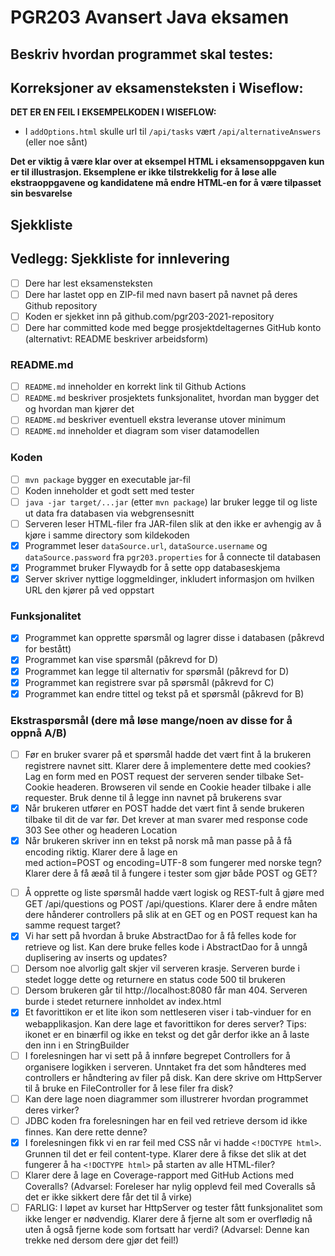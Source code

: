 # PGR203 Avansert Java eksamen


## Beskriv hvordan programmet skal testes:

## Korreksjoner av eksamensteksten i Wiseflow:

**DET ER EN FEIL I EKSEMPELKODEN I WISEFLOW:**

* I `addOptions.html` skulle url til `/api/tasks` vært `/api/alternativeAnswers` (eller noe sånt)

**Det er viktig å være klar over at eksempel HTML i eksamensoppgaven kun er til illustrasjon. Eksemplene er ikke tilstrekkelig for å løse alle ekstraoppgavene og kandidatene må endre HTML-en for å være tilpasset sin besvarelse**


## Sjekkliste

## Vedlegg: Sjekkliste for innlevering

* [ ] Dere har lest eksamensteksten
* [ ] Dere har lastet opp en ZIP-fil med navn basert på navnet på deres Github repository
* [ ] Koden er sjekket inn på github.com/pgr203-2021-repository
* [ ] Dere har committed kode med begge prosjektdeltagernes GitHub konto (alternativt: README beskriver arbeidsform)

### README.md

* [ ] `README.md` inneholder en korrekt link til Github Actions
* [ ] `README.md` beskriver prosjektets funksjonalitet, hvordan man bygger det og hvordan man kjører det
* [ ] `README.md` beskriver eventuell ekstra leveranse utover minimum
* [ ] `README.md` inneholder et diagram som viser datamodellen

### Koden

* [ ] `mvn package` bygger en executable jar-fil
* [ ] Koden inneholder et godt sett med tester
* [ ] `java -jar target/...jar` (etter `mvn package`) lar bruker legge til og liste ut data fra databasen via webgrensesnitt
* [ ] Serveren leser HTML-filer fra JAR-filen slik at den ikke er avhengig av å kjøre i samme directory som kildekoden
* [x] Programmet leser `dataSource.url`, `dataSource.username` og `dataSource.password` fra `pgr203.properties` for å connecte til databasen
* [x] Programmet bruker Flywaydb for å sette opp databaseskjema
* [x] Server skriver nyttige loggmeldinger, inkludert informasjon om hvilken URL den kjører på ved oppstart

### Funksjonalitet

* [x] Programmet kan opprette spørsmål og lagrer disse i databasen (påkrevd for bestått)
* [x] Programmet kan vise spørsmål (påkrevd for D)
* [x] Programmet kan legge til alternativ for spørsmål (påkrevd for D)
* [x] Programmet kan registrere svar på spørsmål (påkrevd for C)
* [x] Programmet kan endre tittel og tekst på et spørsmål (påkrevd for B)

### Ekstraspørsmål (dere må løse mange/noen av disse for å oppnå A/B)

* [ ] Før en bruker svarer på et spørsmål hadde det vært fint å la brukeren registrere navnet sitt. Klarer dere å implementere dette med cookies? Lag en form med en POST request der serveren sender tilbake Set-Cookie headeren. Browseren vil sende en Cookie header tilbake i alle requester. Bruk denne til å legge inn navnet på brukerens svar
* [x] Når brukeren utfører en POST hadde det vært fint å sende brukeren tilbake til dit de var før. Det krever at man svarer med response code 303 See other og headeren Location
* [x] Når brukeren skriver inn en tekst på norsk må man passe på å få encoding riktig. Klarer dere å lage en <form> med action=POST og encoding=UTF-8 som fungerer med norske tegn? Klarer dere å få æøå til å fungere i tester som gjør både POST og GET?
* [ ] Å opprette og liste spørsmål hadde vært logisk og REST-fult å gjøre med GET /api/questions og POST /api/questions. Klarer dere å endre måten dere hånderer controllers på slik at en GET og en POST request kan ha samme request target?
* [x] Vi har sett på hvordan å bruke AbstractDao for å få felles kode for retrieve og list. Kan dere bruke felles kode i AbstractDao for å unngå duplisering av inserts og updates?
* [ ] Dersom noe alvorlig galt skjer vil serveren krasje. Serveren burde i stedet logge dette og returnere en status code 500 til brukeren
* [ ] Dersom brukeren går til http://localhost:8080 får man 404. Serveren burde i stedet returnere innholdet av index.html
* [x] Et favorittikon er et lite ikon som nettleseren viser i tab-vinduer for en webapplikasjon. Kan dere lage et favorittikon for deres server? Tips: ikonet er en binærfil og ikke en tekst og det går derfor ikke an å laste den inn i en StringBuilder
* [ ] I forelesningen har vi sett på å innføre begrepet Controllers for å organisere logikken i serveren. Unntaket fra det som håndteres med controllers er håndtering av filer på disk. Kan dere skrive om HttpServer til å bruke en FileController for å lese filer fra disk?
* [ ] Kan dere lage noen diagrammer som illustrerer hvordan programmet deres virker?
* [ ] JDBC koden fra forelesningen har en feil ved retrieve dersom id ikke finnes. Kan dere rette denne?
* [x] I forelesningen fikk vi en rar feil med CSS når vi hadde `<!DOCTYPE html>`. Grunnen til det er feil content-type. Klarer dere å fikse det slik at det fungerer å ha `<!DOCTYPE html>` på starten av alle HTML-filer?
* [ ] Klarer dere å lage en Coverage-rapport med GitHub Actions med Coveralls? (Advarsel: Foreleser har nylig opplevd feil med Coveralls så det er ikke sikkert dere får det til å virke)
* [ ] FARLIG: I løpet av kurset har HttpServer og tester fått funksjonalitet som ikke lenger er nødvendig. Klarer dere å fjerne alt som er overflødig nå uten å også fjerne kode som fortsatt har verdi? (Advarsel: Denne kan trekke ned dersom dere gjør det feil!)
